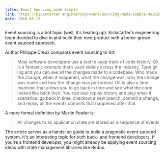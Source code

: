 ```yaml
---
title: Event Sourcing made Simple
link: https://kickstarter.engineering/event-sourcing-made-simple-4a2625113224
date: 2018-06-12
---
```


Event sourcing is a hot topic (well, it's heating up). Kickstarter's engineering team decided to dive in and build their next product with a home-grown event sourced approach.

Author Philippe Creux compares event sourcing to Git:

> Most software developers use a tool to keep track of code history. Git is a fantastic example that’s used widely across the industry. Type git log and you can see all the changes made to a codebase. Who made the change, when it happened, what the change was, why the change was made and how the change was performed. Git is also a time machine, that allows you to go back in time and see what the code looked like back then. You can also replay history and play what-if scenarios: go back in time, checkout a new branch, commit a change, and replay all the events commits that happened after that.

A more formal definition by Martin Fowler is:

> All changes to an application state are stored as a sequence of events

The article serves as a hands-on guide to build a pragmatic event sourced system. It's an interesting topic for both back- and frontend developers. If you're a frontend developer, you might already be applying event sourcing ideas with state management libraries like Redux.

